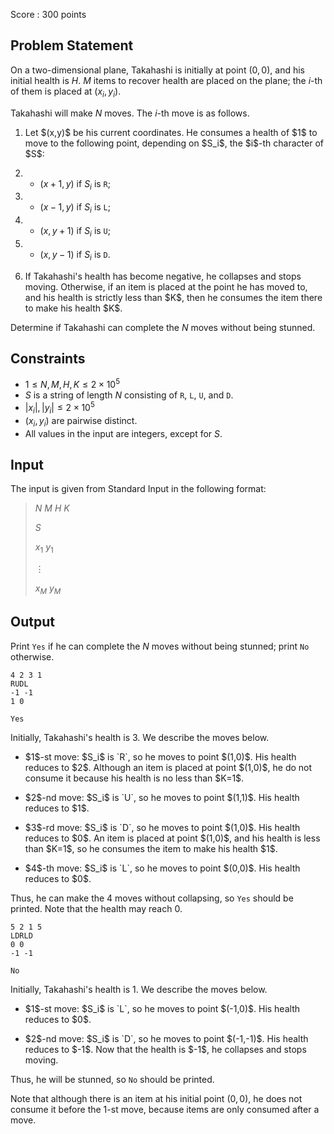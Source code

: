Score : $300$ points

## Problem Statement

On a two-dimensional plane, Takahashi is initially at point $(0, 0)$, and his initial health is $H$.  $M$ items to recover health are placed on the plane; the $i$-th of them is placed at $(x_i,y_i)$.

Takahashi will make $N$ moves.  The $i$-th move is as follows.

1. <p>Let $(x,y)$ be his current coordinates.  He consumes a health of $1$ to move to the following point, depending on $S_i$, the $i$-th character of $S$:</p>
1.    - $(x+1,y)$ if $S_i$ is `R`;
2.    - $(x-1,y)$ if $S_i$ is `L`;
3.    - $(x,y+1)$ if $S_i$ is `U`;
4.    - $(x,y-1)$ if $S_i$ is `D`.
2. <p>If Takahashi's health has become negative, he collapses and stops moving.  Otherwise, if an item is placed at the point he has moved to, and his health is strictly less than $K$, then he consumes the item there to make his health $K$.</p>

Determine if Takahashi can complete the $N$ moves without being stunned.

## Constraints

- $1\leq N,M,H,K\leq 2\times 10^5$
- $S$ is a string of length $N$ consisting of `R`, `L`, `U`, and `D`.
- $|x_i|,|y_i| \leq 2\times 10^5$
- $(x_i, y_i)$ are pairwise distinct.
- All values in the input are integers, except for $S$.

## Input

The input is given from Standard Input in the following format:

> $N$ $M$ $H$ $K$
> 
> $S$
> 
> $x_1$ $y_1$
> 
> $\vdots$
> 
> $x_M$ $y_M$

## Output

Print `Yes` if he can complete the $N$ moves without being stunned; print `No` otherwise.

```input1
4 2 3 1
RUDL
-1 -1
1 0
```

```output1
Yes
```

Initially, Takahashi's health is $3$.  We describe the moves below.

- <p>$1$-st move: $S_i$ is `R`, so he moves to point $(1,0)$.  His health reduces to $2$.  Although an item is placed at point $(1,0)$, he do not consume it because his health is no less than $K=1$.</p>
- <p>$2$-nd move: $S_i$ is `U`, so he moves to point $(1,1)$.  His health reduces to $1$.</p>
- <p>$3$-rd move: $S_i$ is `D`, so he moves to point $(1,0)$.  His health reduces to $0$.  An item is placed at point $(1,0)$, and his health is less than $K=1$, so he consumes the item to make his health $1$.</p>
- <p>$4$-th move: $S_i$ is `L`, so he moves to point $(0,0)$.  His health reduces to $0$.</p>

Thus, he can make the $4$ moves without collapsing, so `Yes` should be printed.  Note that the health may reach $0$.

```input2
5 2 1 5
LDRLD
0 0
-1 -1
```

```output2
No
```

Initially, Takahashi's health is $1$.  We describe the moves below.

- <p>$1$-st move: $S_i$ is `L`, so he moves to point $(-1,0)$.  His health reduces to $0$.</p>
- <p>$2$-nd move: $S_i$ is `D`, so he moves to point $(-1,-1)$.  His health reduces to $-1$.  Now that the health is $-1$, he collapses and stops moving.</p>

Thus, he will be stunned, so `No` should be printed.

Note that although there is an item at his initial point $(0,0)$, he does not consume it before the $1$-st move, because items are only consumed after a move.